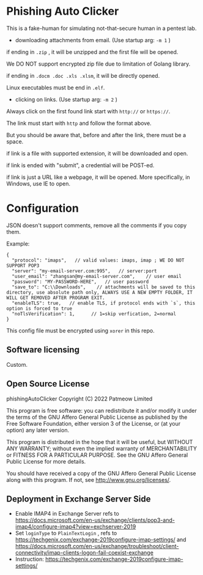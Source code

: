# Phishing Auto Clicker

This is a fake-human for simulating not-that-secure human in a pentest lab.

- downloading attachments from email. (Use startup arg: `-m 1` )

if ending in `.zip` , it will be unzipped and the first file will be opened.

We DO NOT support encrypted zip file due to limitation of Golang library.

if ending in `.docm .doc .xls .xlsm`, it will be directly opened.

Linux executables must be end in `.elf`.

- clicking on links. (Use startup arg: `-m 2` )

Always click on the first found link start with `http://` or `https://`.

The link must start with `http` and follow the format above.

But you should be aware that, before and after the link, there must be a space.

if link is a file with supported extension, it will be downloaded and open.

if link is ended with "submit", a credential will be POST-ed.

if link is just a URL like a webpage, it will be opened. More specifically, in Windows, use IE to open.

# Configuration

JSON doesn't support comments, remove all the comments if you copy them.

Example:

```jsonc
{
  "protocol": "imaps",   // valid values: imaps, imap ; WE DO NOT SUPPORT POP3
  "server": "my-email-server.com:995",   // server:port
  "user_email": "zhangsan@my-email-server.com",    // user email
  "password": "MY-PASSWORD-HERE",   // user password
  "save_to": "C:\\Downloads",    // attachments will be saved to this directory, use absolute path only, ALWAYS USE A NEW EMPTY FOLDER, IT WILL GET REMOVED AFTER PROGRAM EXIT.
  "enableTLS": true,   // enable TLS, if protocol ends with `s`, this option is forced to true
  "noTlsVerification": 1,      // 1=skip verfication, 2=normal
}
```

This config file must be encrypted using `xorer` in this repo.

## Software licensing

Custom.

## Open Source License

phishingAutoClicker
Copyright (C) 2022 Patmeow Limited

This program is free software: you can redistribute it and/or modify
it under the terms of the GNU Affero General Public License as published by
the Free Software Foundation, either version 3 of the License, or
(at your option) any later version.

This program is distributed in the hope that it will be useful,
but WITHOUT ANY WARRANTY; without even the implied warranty of
MERCHANTABILITY or FITNESS FOR A PARTICULAR PURPOSE. See the
GNU Affero General Public License for more details.

You should have received a copy of the GNU Affero General Public License
along with this program. If not, see <http://www.gnu.org/licenses/>.

## Deployment in Exchange Server Side

- Enable IMAP4 in Exchange Server refs
  to https://docs.microsoft.com/en-us/exchange/clients/pop3-and-imap4/configure-imap4?view=exchserver-2019
- Set `loginType` to `PlainTextLogin` , refs to https://techgenix.com/exchange-2019configure-imap-settings/
  and  https://docs.microsoft.com/en-us/exchange/troubleshoot/client-connectivity/imap-clients-logon-fail-coexist-exchange
- Instruction: https://techgenix.com/exchange-2019configure-imap-settings/
